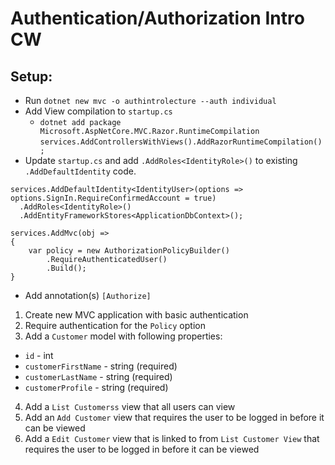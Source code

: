 # Authentication/Authorization Intro CW

## Setup:

* Run `dotnet new mvc -o authintrolecture --auth individual`
* Add View compilation to `startup.cs`
  - `dotnet add package Microsoft.AspNetCore.MVC.Razor.RuntimeCompilation`
  ```services.AddControllersWithViews().AddRazorRuntimeCompilation();```
* Update `startup.cs` and add `.AddRoles<IdentityRole>()` to existing `.AddDefaultIdentity` code.

```
services.AddDefaultIdentity<IdentityUser>(options => options.SignIn.RequireConfirmedAccount = true)
  .AddRoles<IdentityRole>()
  .AddEntityFrameworkStores<ApplicationDbContext>();
```
  
```
services.AddMvc(obj =>
{
	var policy = new AuthorizationPolicyBuilder()
		.RequireAuthenticatedUser()
		.Build();
}
```

* Add annotation(s)
`[Authorize]`


1. Create new MVC application with basic authentication
2. Require authentication for the `Policy` option
3. Add a `Customer` model with following properties:
* `id` - int
* `customerFirstName` - string (required)
* `customerLastName` - string (required)
* `customerProfile` - string (required)
4. Add a `List Customerss` view that all users can view
5. Add an `Add Customer` view that requires the user to be logged in before it can be viewed
6. Add a `Edit Customer` view that is linked to from `List Customer View` that requires the user to be logged in before it can be viewed





